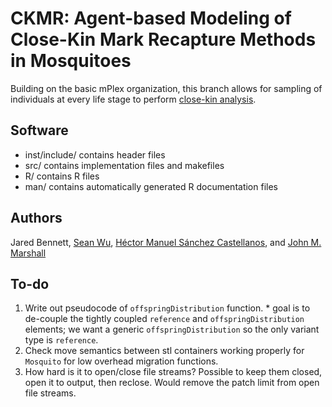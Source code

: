 # CKMR: Agent-based Modeling of Close-Kin Mark Recapture Methods in Mosquitoes
Building on the basic mPlex organization, this branch allows for sampling of individuals at every life stage to perform [close-kin analysis](https://projecteuclid.org/download/pdfview_1/euclid.ss/1464105042).  

## Software
  * inst/include/ contains header files
  * src/ contains implementation files and makefiles
  * R/ contains R files
  * man/ contains automatically generated R documentation files

## Authors
Jared Bennett, [Sean Wu](https://slwu89.github.io), [Héctor Manuel Sánchez Castellanos](https://chipdelmal.github.io), and [John M. Marshall](http://sph.berkeley.edu/john-marshall)

## To-do
  1. Write out pseudocode of `offspringDistribution` function.
    * goal is to de-couple the tightly coupled `reference` and `offspringDistribution` elements; we want a generic `offspringDistribution` so the only variant type is `reference`.
  2. Check move semantics between stl containers working properly for `Mosquito` for low overhead migration functions.
  3. How hard is it to open/close file streams? Possible to keep them closed, open it to output, then reclose. Would remove the patch limit from open file streams.

